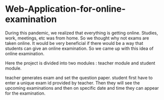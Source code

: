 # Web-Application-for-online-examination

During this pandemic, we realized that everything is getting online. Studies, work, meetings, etc was from home. So we thought why not exams are taken online. 
It would be very beneficial if there would be a way that students can give an online examination. So we came up with this idea of online examination.

Here the project is divided into two modules : teacher module and student module.

teacher generates exam and set the question paper. 
student first have to enter a unique exam id provided by teacher. Then they will see the upcoming examinations and then on specific date and time they can appear for the examination.


